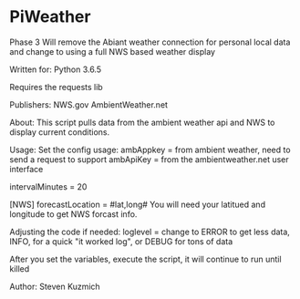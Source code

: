 # PiWeather
Phase 3 Will remove the Abiant weather connection for personal local data and change to using a full NWS based weather display


Written for:
Python 3.6.5

Requires the requests lib

Publishers:
NWS.gov
AmbientWeather.net

About:
This script pulls data from the ambient weather api and NWS to display current conditions.

Usage:
Set the config usage:
ambAppkey = from ambient weather, need to send a request to support
ambApiKey = from the ambientweather.net user interface

intervalMinutes = 20

[NWS]
forecastLocation = #lat,long# You will need your latitued and longitude to get NWS forcast info.

Adjusting the code if needed:
loglevel = change to ERROR to get less data, INFO, for a quick "it worked log", or DEBUG for tons of data

After you set the variables, execute the script, it will continue to run until killed

Author:
Steven Kuzmich


